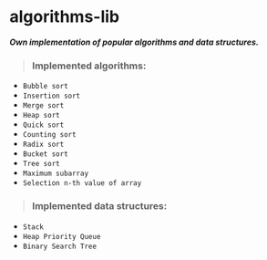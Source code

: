 # algorithms-lib

***Own implementation of popular algorithms and data structures.***

> ### Implemented algorithms:

- ```Bubble sort```
- ```Insertion sort```
- ```Merge sort```
- ```Heap sort```
- ```Quick sort```
- ```Counting sort```
- ```Radix sort```
- ```Bucket sort```
- ```Tree sort```
- ```Maximum subarray```
- ```Selection n-th value of array```


> ### Implemented data structures:

- ```Stack```
- ```Heap Priority Queue```
- ```Binary Search Tree```


